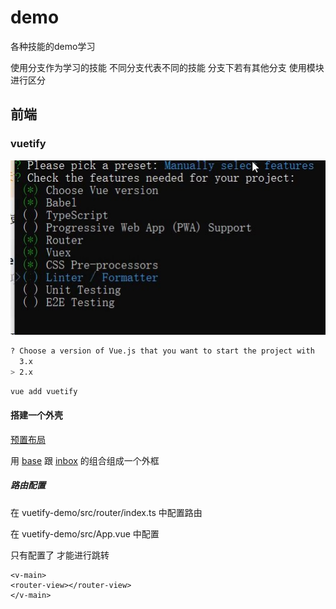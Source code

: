# demo

各种技能的demo学习

使用分支作为学习的技能 不同分支代表不同的技能 分支下若有其他分支 使用模块进行区分

## 前端

### vuetify

![选择包](/readme/images/choose.jpg)

```bash
? Choose a version of Vue.js that you want to start the project with
  3.x
> 2.x
```

```bash
vue add vuetify
```

#### 搭建一个外壳

[预置布局](https://vuetifyjs.com/zh-Hans/getting-started/wireframes/)

用 [base](https://vuetifyjs.com/zh-Hans/examples/wireframes/base/)
跟 [inbox](https://vuetifyjs.com/zh-Hans/examples/wireframes/inbox/)
的组合组成一个外框

##### 路由配置

在 vuetify-demo/src/router/index.ts 中配置路由

在 vuetify-demo/src/App.vue 中配置

只有配置了 才能进行跳转
```vue
<v-main>
<router-view></router-view>
</v-main>
```